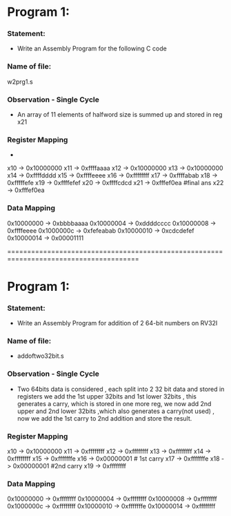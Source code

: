 # Program 1: 
### Statement: 
- Write an Assembly Program for the following C code
### Name of file:
w2prg1.s

### Observation - Single Cycle
- An array of 11 elements of halfword size is summed up and stored in reg x21
 
### Register Mapping
- 
x10 -> 0x10000000
x11 -> 0xffffaaaa
x12 -> 0x10000000
x13 -> 0x10000000
x14 -> 0xffffdddd
x15 -> 0xffffeeee
x16 -> 0xffffffff
x17 -> 0xffffabab
x18 -> 0xfffffefe
x19 -> 0xffffefef
x20 -> 0xffffcdcd
x21 -> 0xfffef0ea  #final ans
x22 -> 0xfffef0ea

### Data Mapping
0x10000000 -> 0xbbbbaaaa
0x10000004 -> 0xddddcccc
0x10000008 -> 0xffffeeee
0x1000000c -> 0xfefeabab
0x10000010 -> 0xcdcdefef
0x10000014 -> 0x00001111

=======================================================================================



# Program 1: 
### Statement: 
- Write an Assembly Program for addition of 2 64-bit numbers on RV32I 

### Name of file:
- addoftwo32bit.s

### Observation - Single Cycle
- Two 64bits data is considered , each split into 2 32 bit data and stored in registers
we add the 1st upper 32bits and 1st lower 32bits , this generates a carry, which is stored in one more reg, we now add 2nd upper and 2nd lower 32bits ,which also generates a carry(not used) , now we add the 1st carry to 2nd addition and store the result.
 
### Register Mapping
x10 -> 0x10000000
x11 -> 0xffffffff
x12 -> 0xffffffff
x13 -> 0xffffffff
x14 -> 0xffffffff
x15 -> 0xfffffffe
x16 -> 0x00000001 # 1st carry
x17 -> 0xfffffffe
x18 -> 0x00000001 #2nd carry
x19 -> 0xffffffff

### Data Mapping
0x10000000 -> 0xffffffff
0x10000004 -> 0xffffffff
0x10000008 -> 0xffffffff
0x1000000c -> 0xffffffff
0x10000010 -> 0xfffffffe
0x10000014 -> 0xffffffff






















